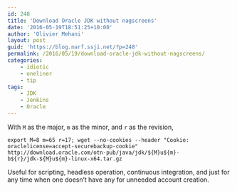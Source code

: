 ```yaml
---
id: 248
title: 'Download Oracle JDK without nagscreens'
date: '2016-05-19T18:51:25+10:00'
author: 'Olivier Mehani'
layout: post
guid: 'https://blog.narf.ssji.net/?p=248'
permalink: /2016/05/19/download-oracle-jdk-without-nagscreens/
categories:
    - idiotic
    - oneliner
    - tip
tags:
    - JDK
    - Jenkins
    - Oracle
---
```


With `M` as the major, `m` as the minor, and `r` as the revision,

```
export M=8 m=65 r=17; wget --no-cookies --header "Cookie: oraclelicense=accept-securebackup-cookie" http://download.oracle.com/otn-pub/java/jdk/${M}u${m}-b${r}/jdk-${M}u${m}-linux-x64.tar.gz
```

Useful for scripting, headless operation, continuous integration, and just for any time when one doesn’t have any for unneeded account creation.